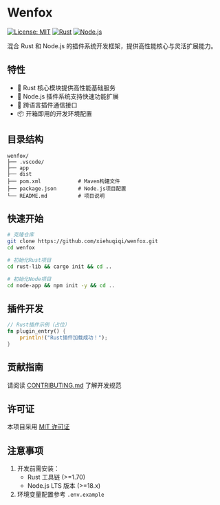 # Wenfox

[![License: MIT](https://img.shields.io/badge/License-MIT-yellow.svg)](https://opensource.org/licenses/MIT)
[![Rust](https://img.shields.io/badge/Rust-1.70%2B-orange)](https://www.rust-lang.org/)
[![Node.js](https://img.shields.io/badge/Node.js-18%2B-green)](https://nodejs.org/)

混合 Rust 和 Node.js 的插件系统开发框架，提供高性能核心与灵活扩展能力。

## 特性

- 🚀 Rust 核心模块提供高性能基础服务
- 🎨 Node.js 插件系统支持快速功能扩展
- 🔌 跨语言插件通信接口
- 📦 开箱即用的开发环境配置

## 目录结构

```plaintext
wenfox/
├── .vscode/
├── app
├── dist
├── pom.xml            # Maven构建文件
├── package.json       # Node.js项目配置
└── README.md          # 项目说明
```

## 快速开始

```bash
# 克隆仓库
git clone https://github.com/xiehuqiqi/wenfox.git
cd wenfox

# 初始化Rust项目
cd rust-lib && cargo init && cd ..

# 初始化Node项目
cd node-app && npm init -y && cd ..
```

## 插件开发

```Rust
// Rust插件示例（占位）
fn plugin_entry() {
    println!("Rust插件加载成功！");
}
```

## 贡献指南

请阅读 [CONTRIBUTING.md](https://github.com/xiehuqiqi/wenfox/) 了解开发规范

## 许可证

本项目采用 [MIT 许可证](http://github.com/xiehuqiqi/wenfox/LICENSE)

## 注意事项

1. 开发前需安装：
   - Rust 工具链 (>=1.70)
   - Node.js LTS 版本 (>=18.x)
2. 环境变量配置参考 `.env.example`
